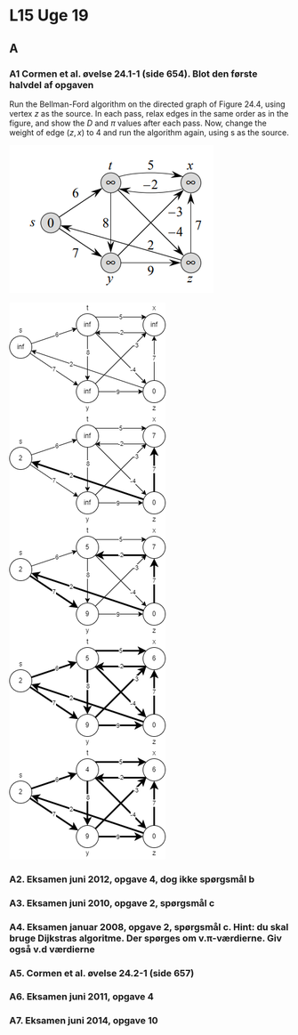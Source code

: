 # L15 Uge 19

## A

### A1 Cormen et al. øvelse 24.1-1 (side 654). Blot den første halvdel af opgaven

Run the Bellman-Ford algorithm on the directed graph of Figure 24.4, using vertex $z$ as the source. In each pass, relax edges in the same order as in the figure, and show the $D$ and $\pi$ values after each pass. Now, change the weight of edge $(z,x)$ to 4 and run the algorithm again, using s as the source.

![graph](1.png)

![graph](2.png)

### A2. Eksamen juni 2012, opgave 4, dog ikke spørgsmål b

### A3. Eksamen juni 2010, opgave 2, spørgsmål c

### A4. Eksamen januar 2008, opgave 2, spørgsmål c. Hint: du skal bruge Dijkstras algoritme. Der spørges om v.π-værdierne. Giv også v.d værdierne

### A5. Cormen et al. øvelse 24.2-1 (side 657)

### A6. Eksamen juni 2011, opgave 4

### A7. Eksamen juni 2014, opgave 10
